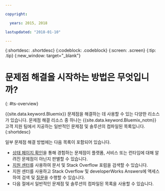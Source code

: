 ```yaml
---

copyright:

  years: 2015, 2018

lastupdated: "2018-01-10"

---
```


{:shortdesc: .shortdesc}
{:codeblock: .codeblock}
{:screen: .screen}
{:tip: .tip}
{:new_window: target="_blank"}


# 문제점 해결을 시작하는 방법은 무엇입니까? 
{: #ts-overview}

{{site.data.keyword.Bluemix}} 문제점을 해결하는 데 사용할 수 있는 다양한 리소스가 있습니다. 문제점 해결 리소스 중 하나는 {{site.data.keyword.Bluemix_notm}} 고객 지원 팀에서 지공하는 일반적인 문제점 및 솔루션의 컴파일된 목록입니다.
{:shortdesc}

일부 문제점 해결 방법에는 다음 목록이 포함되어 있습니다. 
* [상태 페이지 확인](/docs/get-support/ViewStatus.html#viewing-bluemix-status)을 통해 경험하는 문제점이 플랫폼, 서비스 또는 런타임에 대해 알려진 문제점이 아닌지 판별할 수 있습니다. 
* [지원 센터](/docs/get-support/howtogetsupport.html#using-avatar)를 사용하여 문서 및 Stack Overflow 포럼을 검색할 수 있습니다. 
* 지원 센터를 사용하고 Stack Overflow 및 developerWorks Answers에 액세스하여 검색 및 [질문](/docs/get-support/howtogetsupport.html#asking-a-question)을 수행할 수 있습니다.
* 다음 절에서 일반적인 문제점 및 솔루션의 컴파일된 목록을 사용할 수 있습니다. 
